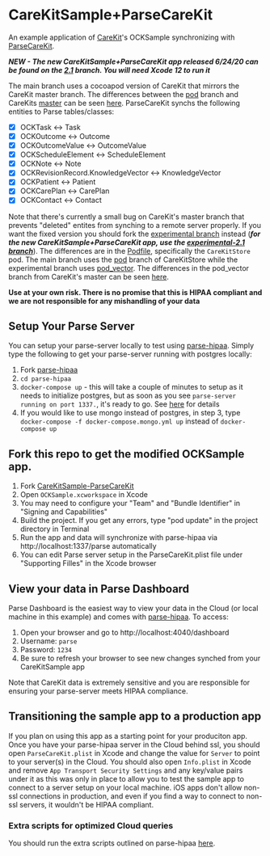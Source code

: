 # CareKitSample+ParseCareKit

An example application of [CareKit](https://github.com/carekit-apple/CareKit)'s OCKSample synchronizing with [ParseCareKit](https://github.com/netreconlab/ParseCareKit). 

***NEW - The new CareKitSample+ParseCareKit app released 6/24/20 can be found on the [2.1](https://github.com/netreconlab/CareKitSample-ParseCareKit/tree/2.1) branch. You will need Xcode 12 to run it***

The main branch uses a cocoapod version of CareKit that mirrors the CareKit master branch. The differences between the [pod](https://github.com/cbaker6/CareKit/tree/pod) branch and CareKits [master](https://github.com/carekit-apple/CareKit) can be seen [here](https://github.com/cbaker6/CareKit/pull/2/files). ParseCareKit synchs the following entities to Parse tables/classes:

- [x] OCKTask <-> Task
- [x] OCKOutcome <-> Outcome
- [x] OCKOutcomeValue <-> OutcomeValue
- [x] OCKScheduleElement <-> ScheduleElement
- [x] OCKNote <-> Note
- [x] OCKRevisionRecord.KnowledgeVector <-> KnowledgeVector
- [x] OCKPatient <-> Patient
- [x] OCKCarePlan <-> CarePlan
- [x] OCKContact <-> Contact

Note that there's currently a small bug on CareKit's master branch that prevents "deleted" entites from synching to a remote server properly. If you want the fixed version you should fork the [experimental branch](https://github.com/netreconlab/CareKitSample-ParseCareKit/tree/experimental) instead (***for the new CareKitSample+ParseCareKit app, use the [experimental-2.1 branch](https://github.com/netreconlab/CareKitSample-ParseCareKit/tree/experimental-2.1)***). The differences are in the [Podfile](https://github.com/netreconlab/CareKitSample-ParseCareKit/blob/87873cc1c9e35f46571ca340fbf8ec74baea0b70/Podfile#L9), specifically the `CareKitStore` pod. The main branch uses the [pod](https://github.com/cbaker6/CareKit/tree/pod) branch of CareKitStore while the experimental branch uses [pod_vector](https://github.com/cbaker6/CareKit/tree/pod_vector). The differences in the pod_vector branch from CareKit's master can be seen [here](https://github.com/cbaker6/CareKit/pull/1/files).


**Use at your own risk. There is no promise that this is HIPAA compliant and we are not responsible for any mishandling of your data**

## Setup Your Parse Server
You can setup your parse-server locally to test using [parse-hipaa](https://github.com/netreconlab/parse-hipaa). Simply type the following to get your parse-server running with postgres locally:

1. Fork [parse-hipaa](https://github.com/netreconlab/parse-hipaa)
2. `cd parse-hipaa`
3.  `docker-compose up` - this will take a couple of minutes to setup as it needs to initialize postgres, but as soon as you see `parse-server running on port 1337.`, it's ready to go. See [here](https://github.com/netreconlab/parse-hipaa#getting-started) for details
4. If you would like to use mongo instead of postgres, in step 3, type `docker-compose -f docker-compose.mongo.yml up` instead of `docker-compose up`

## Fork this repo to get the modified OCKSample app. 

1. Fork [CareKitSample-ParseCareKit](https://github.com/netreconlab/ParseCareKit)
2. Open `OCKSample.xcworkspace` in Xcode
3. You may need to configure your "Team" and "Bundle Identifier" in "Signing and Capabilities"
4. Build the project. If you get any errors, type "pod update" in the project directory in Terminal
5. Run the app and data will synchronize with parse-hipaa via http://localhost:1337/parse automatically
6. You can edit Parse server setup in the ParseCareKit.plist file under "Supporting Filles" in the Xcode browser

## View your data in Parse Dashboard
Parse Dashboard is the easiest way to view your data in the Cloud (or local machine in this example) and comes with [parse-hipaa](https://github.com/netreconlab/parse-hipaa). To access:
1. Open your browser and go to http://localhost:4040/dashboard
2. Username: `parse`
3. Password: `1234`
4. Be sure to refresh your browser to see new changes synched from your CareKitSample app

Note that CareKit data is extremely sensitive and you are responsible for ensuring your parse-server meets HIPAA compliance.

## Transitioning the sample app to a production app
If you plan on using this app as a starting point for your produciton app. Once you have your parse-hipaa server in the Cloud behind ssl, you should open `ParseCareKit.plist` in Xcode and change the value for `Server` to point to your server(s) in the Cloud. You should also open `Info.plist` in Xcode and remove `App Transport Security Settings` and any key/value pairs under it as this was only in place to allow you to test the sample app to connect to a server setup on your local machine. iOS apps don't allow non-ssl connections in production, and even if you find a way to connect to non-ssl servers, it wouldn't be HIPAA compliant.

### Extra scripts for optimized Cloud queries
You should run the extra scripts outlined on parse-hipaa [here](https://github.com/netreconlab/parse-hipaa#running-in-production-for-parsecarekit).
